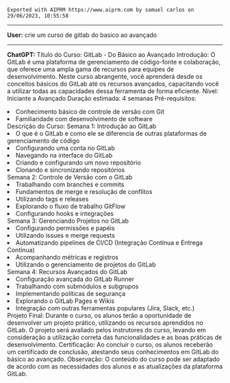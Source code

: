 
```
Exported with AIPRM https://www.aiprm.com by samuel carlos on 29/06/2023, 10:55:58
```

---


**User:**
crie um curso de gitlab do basico ao avançado

---

**ChatGPT:**
Título do Curso: GitLab - Do Básico ao Avançado
Introdução:
O GitLab é uma plataforma de gerenciamento de código-fonte e colaboração, que oferece uma ampla gama de recursos para equipes de desenvolvimento. Neste curso abrangente, você aprenderá desde os conceitos básicos do GitLab até os recursos avançados, capacitando você a utilizar todas as capacidades dessa ferramenta de forma eficiente.
Nível: Iniciante a Avançado
Duração estimada: 4 semanas
Pré-requisitos:
<li>Conhecimento básico de controle de versão com Git</li><li>Familiaridade com desenvolvimento de software</li>
Descrição do Curso:
Semana 1: Introdução ao GitLab
<li>O que é o GitLab e como ele se diferencia de outras plataformas de gerenciamento de código</li><li>Configurando uma conta no GitLab</li><li>Navegando na interface do GitLab</li><li>Criando e configurando um novo repositório</li><li>Clonando e sincronizando repositórios</li>
Semana 2: Controle de Versão com o GitLab
<li>Trabalhando com branches e commits</li><li>Fundamentos de merge e resolução de conflitos</li><li>Utilizando tags e releases</li><li>Explorando o fluxo de trabalho GitFlow</li><li>Configurando hooks e integrações</li>
Semana 3: Gerenciando Projetos no GitLab
<li>Configurando permissões e papéis</li><li>Utilizando issues e merge requests</li><li>Automatizando pipelines de CI/CD (Integração Contínua e Entrega Contínua)</li><li>Acompanhando métricas e registros</li><li>Utilizando o gerenciamento de projetos do GitLab</li>
Semana 4: Recursos Avançados do GitLab
<li>Configuração avançada do GitLab Runner</li><li>Trabalhando com submódulos e subgrupos</li><li>Implementando políticas de segurança</li><li>Explorando o GitLab Pages e Wikis</li><li>Integração com outras ferramentas populares (Jira, Slack, etc.)</li>
Projeto Final:
Durante o curso, os alunos terão a oportunidade de desenvolver um projeto prático, utilizando os recursos aprendidos no GitLab. O projeto será avaliado pelos instrutores do curso, levando em consideração a utilização correta das funcionalidades e as boas práticas de desenvolvimento.
Certificação:
Ao concluir o curso, os alunos receberão um certificado de conclusão, atestando seus conhecimentos em GitLab do básico ao avançado.
Observação: O conteúdo do curso pode ser adaptado de acordo com as necessidades dos alunos e as atualizações da plataforma GitLab.